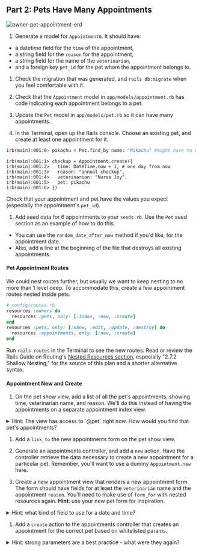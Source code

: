 ## Part 2: Pets Have Many Appointments

![owner-pet-appointment-erd](https://cloud.githubusercontent.com/assets/3254910/22278437/6bc4468c-e278-11e6-9813-1855a623a323.png)

1. Generate a model for `Appointment`s.  It should have:
  - a datetime field for the `time` of the appointment,  
  - a string field for the `reason` for the appointment,
  - a string field for the name of the `veterinarian`,
  - and a foreign key `pet_id` for the pet whom the appointment belongs to.

1. Check the migration that was generated, and `rails db:migrate` when you feel comfortable with it.

1. Check that the `Appointment` model in `app/models/appointment.rb` has code indicating each appointment belongs to a pet.

1. Update the `Pet` model in `app/models/pet.rb` so it can have many appointments.

1.  In the Terminal, open up the Rails console. Choose an existing pet, and create at least one appointment for it.

  ```zsh
  irb(main):001:0> pikachu = Pet.find_by name: "Pikachu" #might have to recreate
  ```
  ```
  irb(main):001:1> checkup = Appointment.create({  
  irb(main):001:2>   time: DateTime.now + 1, # one day from now
  irb(main):001:3>   reason: "annual checkup",
  irb(main):001:4>   veterinarian: "Nurse Joy",
  irb(main):001:5>   pet: pikachu
  irb(main):001:6> })
  ```

  Check that your appointment and pet have the values you expect (especially the appointment's `pet_id`).

1. Add seed data for 6 appointments to your `seeds.rb`.  Use the `Pet` seed section as an example of how to do this.
  * You can use the `random_date_after_now` method if you'd like, for the appointment date.  
  * Also, add a line at the beginning of the file that destroys all existing appointments.


#### Pet Appointment Routes

We could nest routes further, but usually we want to keep nesting to no more than 1 level deep. To accommodate this, create a few appointment routes nested inside pets.  

  ```ruby
  # config/routes.rb
  resources :owners do
    resources :pets, only: [:index, :new, :create]
  end
  resources :pets, only: [:show, :edit, :update, :destroy] do
    resources :appointments, only: [:new, :create]
  end
  ```

  Run `rails routes` in the Terminal to see the new routes.  Read or review the Rails Guide on Routing's [Nested Resources section](http://guides.rubyonrails.org/routing.html#nested-resources), especially "2.7.2 Shallow Nesting," for the source of this plan and a shorter alternative syntax.

#### Appointment New and Create

1. On the pet show view, add a list of all the pet's appointments, showing time,  veterinarian name, and reason.  We'll do this instead of having the appointments on a separate appointment index view.

  <details>
    <summary>Hint: The view has access to `@pet` right now. How would you find that pet's appointments?</summary>
    If you have your model relationship set up correctly, you should be able to get the appointments with `@pet.appointments`.
  </details>

1. Add a `link_to` the new appointments form on the pet show view.  

1. Generate an appointments controller, and add a `new` action. Have the controller retrieve the data necessary to create a new appointment for a particular pet. Remember, you'll want to use a dummy `Appointment.new` here.

1. Create a new appointment view that renders a new appointment form. The form should have fields for at least the `veterinarian` name and the appointment `reason`. You'll need to make use of `form_for` with nested resources again.  **Hint**: use your new pet form for inspiration.

  <details><summary>Hint: what kind of field to use for a date and time?</summary>
  `datetime_local_field`!
  </details>

1. Add a `create` action to the appointments controller that creates an appointment for the correct pet based on whitelisted params.


  <details><summary>Hint: strong parameters are a best practice - what were they again?</summary>
  [Strong parameters](http://guides.rubyonrails.org/action_controller_overview.html#strong-parameters) refers to the pattern we've seen of creating a `private` method in the controller to specifically "whitelist" (allow) some fields.
  </details>
